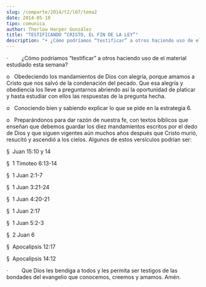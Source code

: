 ```yaml
---
slug: /comparte/2014/t2/l07/tema2
date: 2014-05-10
tipo: comunica
author: Therlow Harper González
title: "TESTIFICANDO “CRISTO, EL FIN DE LA LEY”"
description: "• ¿Cómo podríamos “testificar” a otros haciendo uso de el material estudiado  esta semana? o Obedeciendo los mandamientos de Dios con alegría, porque amamos  a Cristo que nos salvó de la con-denación del pecado. Que esa alegría y  obediencia los lleve a preguntarnos abriendo a..."
---
```


·         ¿Cómo podríamos “testificar” a otros haciendo uso de el material estudiado esta semana?

o   Obedeciendo los mandamientos de Dios con alegría, porque amamos a Cristo que nos salvó de la condenación del pecado. Que esa alegría y obediencia los lleve a preguntarnos abriendo así la oportunidad de platicar y hasta estudiar con ellos las respuestas de la pregunta hecha.

o   Conociendo bien y sabiendo explicar lo que se pide en la estrategia 6.

o   Preparándonos para dar razón de nuestra fe, con textos bíblicos que enseñan que debemos guardar los diez mandamientos escritos por el dedo de Dios y que siguen vigentes aún muchos años después que Cristo murió, resucitó y ascendió a los cielos. Algunos de estos versículos podrían ser:

§  Juan 15:10 y 14

§  1 Timoteo 6:13-14

§  1 Juan 2:1-7

§  1 Juan 3:21-24

§  1 Juan 4:20-21

§  1 Juan 2:17

§  1 Juan 5:2-3

§  2 Juan 6

§  Apocalipsis 12:17

§  Apocalipsis 14:12

·         Que Dios les bendiga a todos y les permita ser testigos de las bondades del evangelio que conocemos, creemos y amamos. Amén.
